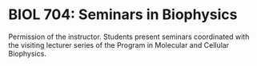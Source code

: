 # BIOL 704: Seminars in Biophysics

Permission of the instructor. Students present seminars coordinated with the visiting lecturer series of the Program in Molecular and Cellular Biophysics.